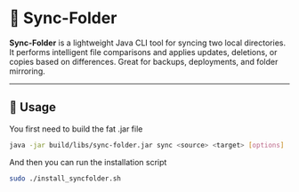 # 📁 Sync-Folder

**Sync-Folder** is a lightweight Java CLI tool for syncing two local directories. It performs intelligent file comparisons and applies updates, deletions, or copies based on differences. Great for backups, deployments, and folder mirroring.

---

## 🔧 Usage
You first need to build the fat .jar file 
```bash
java -jar build/libs/sync-folder.jar sync <source> <target> [options]
```
And then you can run the installation script
```bash
sudo ./install_syncfolder.sh
```